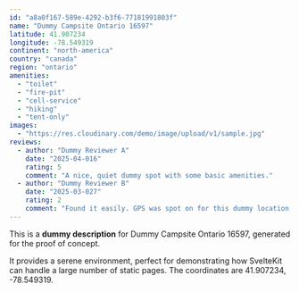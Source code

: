 ```yaml
---
id: "a8a0f167-589e-4292-b3f6-77181991803f"
name: "Dummy Campsite Ontario 16597"
latitude: 41.907234
longitude: -78.549319
continent: "north-america"
country: "canada"
region: "ontario"
amenities:
  - "toilet"
  - "fire-pit"
  - "cell-service"
  - "hiking"
  - "tent-only"
images:
  - "https://res.cloudinary.com/demo/image/upload/v1/sample.jpg"
reviews:
  - author: "Dummy Reviewer A"
    date: "2025-04-016"
    rating: 5
    comment: "A nice, quiet dummy spot with some basic amenities."
  - author: "Dummy Reviewer B"
    date: "2025-03-027"
    rating: 2
    comment: "Found it easily. GPS was spot on for this dummy location."
---
```


This is a **dummy description** for Dummy Campsite Ontario 16597, generated for the proof of concept.

It provides a serene environment, perfect for demonstrating how SvelteKit can handle a large number of static pages. The coordinates are 41.907234, -78.549319.
